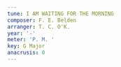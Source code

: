 ```yaml
---
tune: I AM WAITING FOR THE MORNING
composer: F. E. Belden
arranger: T. C. O'K.
year: '-'
meter: 'P. M. '
key: G Major
anacrusis: 0
---
```

